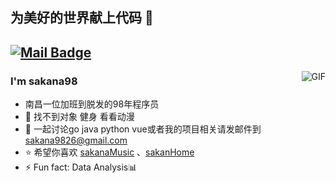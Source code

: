 ## 为美好的世界献上代码 👋
[![Mail Badge](https://img.shields.io/badge/-sakana9826@gmail.com-c14438?style=flat&logo=Gmail&logoColor=white&link=mailto:sakana9826@gmail.com)](mailto:sakana9826@gmail.com)
---
<img align="right" alt="GIF" src="https://raw.githubusercontent.com/JoeyBling/JoeyBling/master/pic/pusheencode.gif" />

### I'm sakana98

- 南昌一位加班到脱发的98年程序员
- 🌱 找不到对象 健身 看看动漫
- 💬 一起讨论go java python vue或者我的项目相关请发邮件到[sakana9826@gmail.com](mailto:sakana9826@gmail.com)
- ⭐ 希望你喜欢 [sakanaMusic](https://github.com/sakana9826/sakanaMusic) 、[sakanHome](https://github.com/sakana9826/home) 
- ⚡ Fun fact: Data Analysis📊

